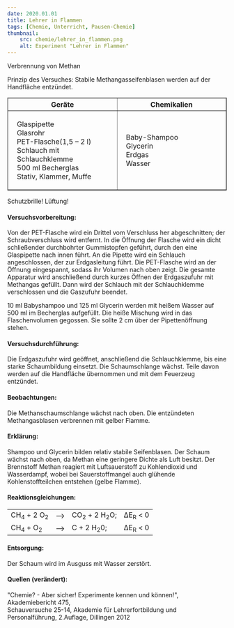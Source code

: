 ```yaml
---
date: 2020.01.01
title: Lehrer in Flammen
tags: [Chemie, Unterricht, Pausen-Chemie]
thumbnail: 
    src: chemie/lehrer_in_flammen.png
    alt: Experiment "Lehrer in Flammen"
---
```


<youtube watch="1NOs_V2-5t0"></youtube>

Verbrennung von Methan

Prinzip des Versuches: Stabile Methangasseifenblasen werden auf der
Handfläche entzündet.

<table border="1" style="width:100%">
    <tr>
        <th style="width:50%">Geräte</th>
        <th style="width:50%">Chemikalien</th>
    </tr>
    <tr>
        <td style="padding:20px">
            Glaspipette<br />
            Glasrohr<br />
            PET-Flasche(1,5 – 2 l)<br />
            Schlauch mit Schlauchklemme<br />
            500 ml Becherglas<br />
            Stativ, Klammer, Muffe
        </td>
        <td style="padding:20px">
            Baby-Shampoo<br />
            Glycerin<br />
            Erdgas<br />
            Wasser
        </td>
    </tr>
</table>

Schutzbrille! Lüftung!

<h4>Versuchsvorbereitung:</h4>

Von der PET-Flasche wird ein Drittel vom Verschluss her
abgeschnitten; der Schraubverschluss wird entfernt. In die Öffnung
der Flasche wird ein dicht schließender durchbohrter Gummistopfen
geführt, durch den eine Glaspipette nach innen führt. An die Pipette
wird ein Schlauch angeschlossen, der zur Erdgasleitung führt. Die
PET-Flasche wird an der Öffnung eingespannt, sodass ihr Volumen nach
oben zeigt. Die gesamte Apparatur wird anschließend durch kurzes
Öffnen der Erdgaszufuhr mit Methangas gefüllt. Dann wird der
Schlauch mit der Schlauchklemme verschlossen und die Gaszufuhr
beendet.

10 ml Babyshampoo und 125 ml Glycerin werden mit
heißem Wasser auf 500 ml im Becherglas aufgefüllt. Die heiße
Mischung wird in das Flaschenvolumen gegossen. Sie sollte
2 cm über der Pipettenöffnung stehen.

<h4>Versuchsdurchführung:</h4>

Die Erdgaszufuhr wird geöffnet, anschließend die Schlauchklemme, bis
eine starke Schaumbildung einsetzt. Die Schaumschlange wächst. Teile
davon werden auf die Handfläche übernommen und mit dem Feuerzeug
entzündet.

<h4>Beobachtungen:</h4>

Die Methanschaumschlange wächst nach oben. Die entzündeten
Methangasblasen verbrennen mit gelber Flamme.

<h4>Erklärung:</h4>

Shampoo und Glycerin bilden relativ stabile Seifenblasen. Der Schaum
wächst nach oben, da Methan eine geringere Dichte als Luft
besitzt. Der Brennstoff Methan reagiert mit Luftsauerstoff zu
Kohlendioxid und Wasserdampf, wobei bei Sauerstoffmangel auch
glühende Kohlenstoffteilchen entstehen (gelbe Flamme).

<h4>Reaktionsgleichungen:</h4>

<table>
    <tr>
        <td>CH<sub>4</sub> + 2 O<sub>2</sub></td>
        <td> ⟶ </td>
        <td>CO<sub>2</sub> + 2 H<sub>2</sub>O;</td>
        <td>ΔE<sub>R</sub> < 0</td>
    </tr>
    <tr>
        <td>CH<sub>4</sub> + O<sub>2</sub></td>
        <td> ⟶ </td>
        <td>C + 2 H<sub>2</sub>0;</td>
        <td>ΔE<sub>R</sub> < 0</td>
    </tr>
</table>

<h4>Entsorgung:</h4>

Der Schaum wird im Ausguss mit Wasser zerstört.

<h4>Quellen (verändert):</h4>

"Chemie? - Aber sicher! Experimente kennen und können!", Akademiebericht 475,<br />
Schauversuche 25-14, Akademie für Lehrerfortbildung und Personalführung, 2.Auflage, Dillingen 2012
